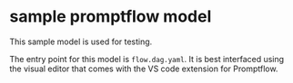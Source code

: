 # sample promptflow model

This sample model is used for testing.

The entry point for this model is `flow.dag.yaml`.  It is best interfaced using the
visual editor that comes with the VS code extension for Promptflow.
